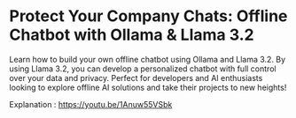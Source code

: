 # Protect Your Company Chats: Offline Chatbot with Ollama & Llama 3.2
Learn how to build your own offline chatbot using Ollama and Llama 3.2. By using Llama 3.2, you can develop a personalized chatbot with full control over your data and privacy. Perfect for developers and AI enthusiasts looking to explore offline AI solutions and take their projects to new heights!


Explanation : https://youtu.be/1Anuw55VSbk
